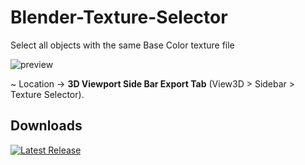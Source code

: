 # Blender-Texture-Selector
Select all objects with the same Base Color texture file

![preview](https://github.com/user-attachments/assets/ebd96a17-0bc3-40d6-b5eb-273ec80496bc)

~ Location -> **3D Viewport Side Bar Export Tab** (View3D > Sidebar > Texture Selector).

## Downloads
[![Latest Release](https://badgen.net/badge/Latest%20Release/1.0.0/green?icon=github)](https://github.com/leonardostefanello/Blender-Texture-Selector/releases/tag/1.0.0)
